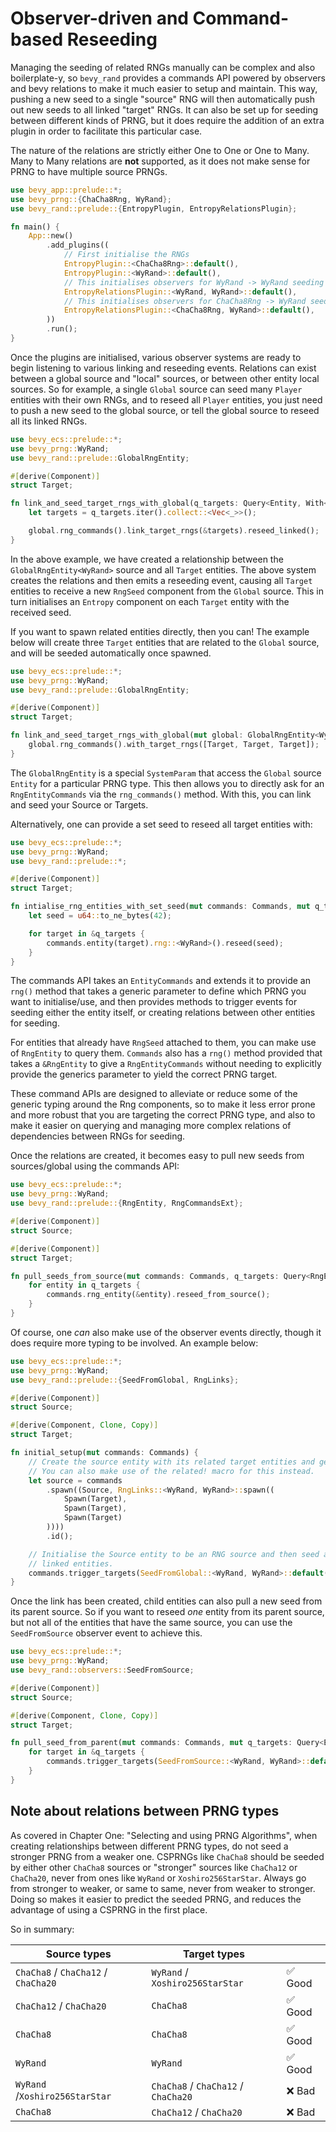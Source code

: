 # Observer-driven and Command-based Reseeding

Managing the seeding of related RNGs manually can be complex and also boilerplate-y, so `bevy_rand` provides a commands API powered by observers and bevy relations to make it much easier to setup and maintain. This way, pushing a new seed to a single "source" RNG will then automatically push out new seeds to all linked "target" RNGs. It can also be set up for seeding between different kinds of PRNG, but it does require the addition of an extra plugin in order to facilitate this particular case.

The nature of the relations are strictly either One to One or One to Many. Many to Many relations are **not** supported, as it does not make sense for PRNG to have multiple source PRNGs.

```rust
use bevy_app::prelude::*;
use bevy_prng::{ChaCha8Rng, WyRand};
use bevy_rand::prelude::{EntropyPlugin, EntropyRelationsPlugin};

fn main() {
    App::new()
        .add_plugins((
            // First initialise the RNGs
            EntropyPlugin::<ChaCha8Rng>::default(),
            EntropyPlugin::<WyRand>::default(),
            // This initialises observers for WyRand -> WyRand seeding relations
            EntropyRelationsPlugin::<WyRand, WyRand>::default(),
            // This initialises observers for ChaCha8Rng -> WyRand seeding relations
            EntropyRelationsPlugin::<ChaCha8Rng, WyRand>::default(),
        ))
        .run();
}
```

Once the plugins are initialised, various observer systems are ready to begin listening to various linking and reseeding events. Relations can exist between a global source and "local" sources, or between other entity local sources. So for example, a single `Global` source can seed many `Player` entities with their own RNGs, and to reseed all `Player` entities, you just need to push a new seed to the global source, or tell the global source to reseed all its linked RNGs.

```rust
use bevy_ecs::prelude::*;
use bevy_prng::WyRand;
use bevy_rand::prelude::GlobalRngEntity;

#[derive(Component)]
struct Target;

fn link_and_seed_target_rngs_with_global(q_targets: Query<Entity, With<Target>>, mut global: GlobalRngEntity<WyRand>) {
    let targets = q_targets.iter().collect::<Vec<_>>();

    global.rng_commands().link_target_rngs(&targets).reseed_linked();
}
```

In the above example, we have created a relationship between the `GlobalRngEntity<WyRand>` source and all `Target` entities. The above system creates the relations and then emits a reseeding event, causing all `Target` entities to receive a new `RngSeed` component from the `Global` source. This in turn initialises an `Entropy` component on each `Target` entity with the received seed.

If you want to spawn related entities directly, then you can! The example below will create three `Target` entities that are related to the `Global` source, and will be seeded automatically once spawned.

```rust
use bevy_ecs::prelude::*;
use bevy_prng::WyRand;
use bevy_rand::prelude::GlobalRngEntity;

#[derive(Component)]
struct Target;

fn link_and_seed_target_rngs_with_global(mut global: GlobalRngEntity<WyRand>) {
    global.rng_commands().with_target_rngs([Target, Target, Target]);
}
```

The `GlobalRngEntity` is a special `SystemParam` that access the `Global` source `Entity` for a particular PRNG type. This then allows you to directly ask for an `RngEntityCommands` via the `rng_commands()` method. With this, you can link and seed your Source or Targets.

Alternatively, one can provide a set seed to reseed all target entities with:

```rust
use bevy_ecs::prelude::*;
use bevy_prng::WyRand;
use bevy_rand::prelude::*;

#[derive(Component)]
struct Target;

fn intialise_rng_entities_with_set_seed(mut commands: Commands, mut q_targets: Query<Entity, With<Target>>) {
    let seed = u64::to_ne_bytes(42); 

    for target in &q_targets {
        commands.entity(target).rng::<WyRand>().reseed(seed);
    }
}
```

The commands API takes an `EntityCommands` and extends it to provide an `rng()` method that takes a generic parameter to define which PRNG you want to initialise/use, and then provides methods to trigger events for seeding either the entity itself, or creating relations between other entities for seeding.

For entities that already have `RngSeed` attached to them, you can make use of `RngEntity` to query them. `Commands` also has a `rng()` method provided that takes a `&RngEntity` to give a `RngEntityCommands` without needing to explicitly provide the generics parameter to yield the correct PRNG target.

These command APIs are designed to alleviate or reduce some of the generic typing around the Rng components, so to make it less error prone and more robust that you are targeting the correct PRNG type, and also to make it easier on querying and managing more complex relations of dependencies between RNGs for seeding.

Once the relations are created, it becomes easy to pull new seeds from sources/global using the commands API:

```rust
use bevy_ecs::prelude::*;
use bevy_prng::WyRand;
use bevy_rand::prelude::{RngEntity, RngCommandsExt};

#[derive(Component)]
struct Source;

#[derive(Component)]
struct Target;

fn pull_seeds_from_source(mut commands: Commands, q_targets: Query<RngEntity<WyRand>, With<Target>>) {
    for entity in q_targets {
        commands.rng_entity(&entity).reseed_from_source();
    }
}
```

Of course, one _can_ also make use of the observer events directly, though it does require more typing to be involved. An example below:

```rust
use bevy_ecs::prelude::*;
use bevy_prng::WyRand;
use bevy_rand::prelude::{SeedFromGlobal, RngLinks};

#[derive(Component)]
struct Source;

#[derive(Component, Clone, Copy)]
struct Target;

fn initial_setup(mut commands: Commands) {
    // Create the source entity with its related target entities and get the Entity id.
    // You can also make use of the related! macro for this instead.
    let source = commands
        .spawn((Source, RngLinks::<WyRand, WyRand>::spawn((
            Spawn(Target),
            Spawn(Target),
            Spawn(Target)
        ))))
        .id();

    // Initialise the Source entity to be an RNG source and then seed all its
    // linked entities.
    commands.trigger_targets(SeedFromGlobal::<WyRand, WyRand>::default(), source);
}
```

Once the link has been created, child entities can also pull a new seed from its parent source. So if you want to reseed *one* entity from its parent source, but not all of the entities that have the same source, you can use the `SeedFromSource` observer event to achieve this.

```rust
use bevy_ecs::prelude::*;
use bevy_prng::WyRand;
use bevy_rand::observers::SeedFromSource;

#[derive(Component)]
struct Source;

#[derive(Component, Clone, Copy)]
struct Target;

fn pull_seed_from_parent(mut commands: Commands, mut q_targets: Query<Entity, With<Target>>) {
    for target in &q_targets {
        commands.trigger_targets(SeedFromSource::<WyRand, WyRand>::default(), target);
    }
}
```

## Note about relations between PRNG types

As covered in Chapter One: "Selecting and using PRNG Algorithms", when creating relationships between different PRNG types, do not seed a stronger PRNG from a weaker one. CSPRNGs like `ChaCha8` should be seeded by either other `ChaCha8` sources or "stronger" sources like `ChaCha12` or `ChaCha20`, never from ones like `WyRand` or `Xoshiro256StarStar`. Always go from stronger to weaker, or same to same, never from weaker to stronger. Doing so makes it easier to predict the seeded PRNG, and reduces the advantage of using a CSPRNG in the first place.

So in summary:

| Source types                         | Target types                         |         |
| ------------------------------------ | ------------------------------------ | ------- |
| `ChaCha8` / `ChaCha12` / `ChaCha20`  | `WyRand` / `Xoshiro256StarStar`      | ✅ Good |
| `ChaCha12` / `ChaCha20`              | `ChaCha8`                            | ✅ Good |
| `ChaCha8`                            | `ChaCha8`                            | ✅ Good |
| `WyRand`                             | `WyRand`                             | ✅ Good |
| `WyRand` /`Xoshiro256StarStar`       | `ChaCha8` / `ChaCha12` / `ChaCha20`  | ❌ Bad  |
| `ChaCha8`                            | `ChaCha12` / `ChaCha20`              | ❌ Bad  |
